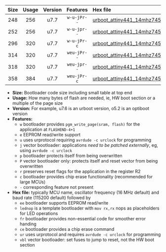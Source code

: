 |Size|Usage|Version|Features|Hex file|
|:-:|:-:|:-:|:-:|:--|
|248|256|u7.7|`w-u-jPr--`|[urboot_attiny441_14mhz7456_460800bps_lednop_ur_vbl.hex](https://raw.githubusercontent.com/stefanrueger/urboot.hex/main/mcus/attiny441/fcpu_14mhz7456/460800_bps/urboot_attiny441_14mhz7456_460800bps_lednop_ur_vbl.hex)|
|252|256|u7.7|`w-u-jpr--`|[urboot_attiny441_14mhz7456_460800bps_lednop_fr_ur_vbl.hex](https://raw.githubusercontent.com/stefanrueger/urboot.hex/main/mcus/attiny441/fcpu_14mhz7456/460800_bps/urboot_attiny441_14mhz7456_460800bps_lednop_fr_ur_vbl.hex)|
|296|320|u7.7|`w-u-jPr-c`|[urboot_attiny441_14mhz7456_460800bps_lednop_fr_ce_ur_vbl.hex](https://raw.githubusercontent.com/stefanrueger/urboot.hex/main/mcus/attiny441/fcpu_14mhz7456/460800_bps/urboot_attiny441_14mhz7456_460800bps_lednop_fr_ce_ur_vbl.hex)|
|314|320|u7.7|`weu-jPr--`|[urboot_attiny441_14mhz7456_460800bps_ee_lednop_ur_vbl.hex](https://raw.githubusercontent.com/stefanrueger/urboot.hex/main/mcus/attiny441/fcpu_14mhz7456/460800_bps/urboot_attiny441_14mhz7456_460800bps_ee_lednop_ur_vbl.hex)|
|318|320|u7.7|`weu-jpr--`|[urboot_attiny441_14mhz7456_460800bps_ee_lednop_fr_ur_vbl.hex](https://raw.githubusercontent.com/stefanrueger/urboot.hex/main/mcus/attiny441/fcpu_14mhz7456/460800_bps/urboot_attiny441_14mhz7456_460800bps_ee_lednop_fr_ur_vbl.hex)|
|358|384|u7.7|`weu-jPr-c`|[urboot_attiny441_14mhz7456_460800bps_ee_lednop_fr_ce_ur_vbl.hex](https://raw.githubusercontent.com/stefanrueger/urboot.hex/main/mcus/attiny441/fcpu_14mhz7456/460800_bps/urboot_attiny441_14mhz7456_460800bps_ee_lednop_fr_ce_ur_vbl.hex)|

- **Size:** Bootloader code size including small table at top end
- **Usage:** How many bytes of flash are needed, ie, HW boot section or a multiple of the page size
- **Version:** For example, u7.6 is an urboot version, o5.2 is an optiboot version
- **Features:**
  + `w` bootloader provides `pgm_write_page(sram, flash)` for the application at `FLASHEND-4+1`
  + `e` EEPROM read/write support
  + `u` uses urprotocol requiring `avrdude -c urclock` for programming
  + `j` vector bootloader: applications *need to be patched externally*, eg, using `avrdude -c urclock`
  + `p` bootloader protects itself from being overwritten
  + `P` vector bootloader only: protects itself and reset vector from being overwritten
  + `r` preserves reset flags for the application in the register R2
  + `c` bootloader provides chip erase functionality (recommended for large MCUs)
  + `-` corresponding feature not present
- **Hex file:** typically MCU name, oscillator frequency (16 MHz default) and baud rate (115200 default) followed by
  + `ee` bootloader supports EEPROM read/write
  + `lednop` is a template bootloader with `mov rx,rx` nops as placeholders for LED operations
  + `fr` bootloader provides non-essential code for smoother error handing
  + `ce` bootloader provides a chip erase command
  + `ur` uses urprotocol and requires `avrdude -c urclock` for programming
  + `vbl` vector bootloader: set fuses to jump to reset, not the HW boot section
